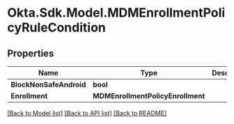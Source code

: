 # Okta.Sdk.Model.MDMEnrollmentPolicyRuleCondition

## Properties

Name | Type | Description | Notes
------------ | ------------- | ------------- | -------------
**BlockNonSafeAndroid** | **bool** |  | [optional] 
**Enrollment** | **MDMEnrollmentPolicyEnrollment** |  | [optional] 

[[Back to Model list]](../README.md#documentation-for-models) [[Back to API list]](../README.md#documentation-for-api-endpoints) [[Back to README]](../README.md)

